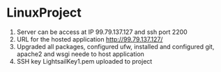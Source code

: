 # LinuxProject
1. Server can be access at IP 99.79.137.127 and ssh port 2200
2. URL for the hosted application http://99.79.137.127/
3. Upgraded all packages, configured ufw, installed and configured git, apache2 and wsgi neede to host application
4. SSH key LightsailKey1.pem uploaded to project

